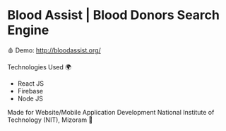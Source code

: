 # Blood Assist | Blood Donors Search Engine

🩸 Demo: http://bloodassist.org/

Technologies Used 🌍

- React JS
- Firebase
- Node JS

Made for Website/Mobile Application Development
National Institute of Technology (NIT), Mizoram 🚀
